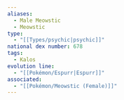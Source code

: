 ```yaml
---
aliases:
  - Male Meowstic
  - Meowstic
type:
  - "[[Types/psychic|psychic]]"
national dex number: 678
tags:
  - Kalos
evolution line:
  - "[[Pokémon/Espurr|Espurr]]"
associated:
  - "[[Pokémon/Meowstic (Female)]]"
---
```

